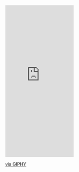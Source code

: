<iframe src="https://giphy.com/embed/zZMC4vL7POtp1dsUKp" width="216" height="480" frameBorder="0" class="giphy-embed" allowFullScreen></iframe><p><a href="https://giphy.com/gifs/zZMC4vL7POtp1dsUKp">via GIPHY</a></p>
